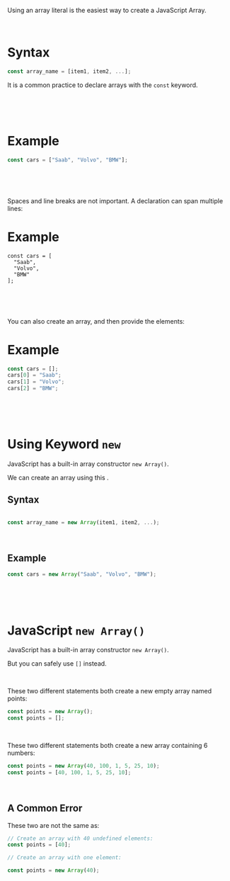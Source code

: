 Using an array literal is the easiest way to create a JavaScript Array.

&nbsp;

# Syntax

```js
const array_name = [item1, item2, ...];
```

It is a common practice to declare arrays with the `const` keyword.

&nbsp;

&nbsp;

# Example

```js
const cars = ["Saab", "Volvo", "BMW"];
```

&nbsp;

&nbsp;

Spaces and line breaks are not important. A declaration can span multiple lines:

# Example

```
const cars = [
  "Saab",
  "Volvo",
  "BMW"
];
```

&nbsp;

&nbsp;

You can also create an array, and then provide the elements:

# Example

```js
const cars = [];
cars[0] = "Saab";
cars[1] = "Volvo";
cars[2] = "BMW";
```

&nbsp;

&nbsp;

# Using Keyword `new`

JavaScript has a built-in array constructor `new Array()`.

We can create an array using this .

## Syntax

```js

const array_name = new Array(item1, item2, ...);
```

&nbsp;

## Example

```js
const cars = new Array("Saab", "Volvo", "BMW");
```

&nbsp;

&nbsp;

# JavaScript `new Array()`

JavaScript has a built-in array constructor `new Array()`.

But you can safely use `[]` instead.

&nbsp;

These two different statements both create a new empty array named points:

```js
const points = new Array();
const points = [];
```

&nbsp;

These two different statements both create a new array containing 6 numbers:

```js
const points = new Array(40, 100, 1, 5, 25, 10);
const points = [40, 100, 1, 5, 25, 10];
```

&nbsp;

## A Common Error

These two are not the same as:

```js
// Create an array with 40 undefined elements:
const points = [40];

// Create an array with one element:

const points = new Array(40);
```

&nbsp;

&nbsp;

&nbsp;

&nbsp;

&nbsp;

&nbsp;

&nbsp;

&nbsp;

&nbsp;

&nbsp;

&nbsp;

&nbsp;

&nbsp;

&nbsp;

&nbsp;

&nbsp;

&nbsp;

&nbsp;

&nbsp;

&nbsp;

&nbsp;

&nbsp;

&nbsp;

&nbsp;

&nbsp;

&nbsp;

&nbsp;

```

```
